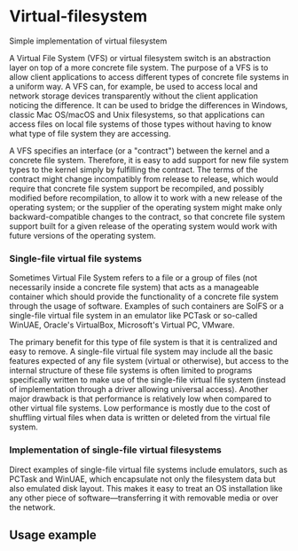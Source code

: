 # Virtual-filesystem
Simple implementation of virtual filesystem

  A Virtual File System (VFS) or virtual filesystem switch is an abstraction layer on top of a more concrete file system. The purpose of a VFS is to allow client applications to access different types of concrete file systems in a uniform way. A VFS can, for example, be used to access local and network storage devices transparently without the client application noticing the difference. It can be used to bridge the differences in Windows, classic Mac OS/macOS and Unix filesystems, so that applications can access files on local file systems of those types without having to know what type of file system they are accessing.

  A VFS specifies an interface (or a "contract") between the kernel and a concrete file system. Therefore, it is easy to add support for new file system types to the kernel simply by fulfilling the contract. The terms of the contract might change incompatibly from release to release, which would require that concrete file system support be recompiled, and possibly modified before recompilation, to allow it to work with a new release of the operating system; or the supplier of the operating system might make only backward-compatible changes to the contract, so that concrete file system support built for a given release of the operating system would work with future versions of the operating system. 
  
### Single-file virtual file systems

Sometimes Virtual File System refers to a file or a group of files (not necessarily inside a concrete file system) that acts as a manageable container which should provide the functionality of a concrete file system through the usage of software. Examples of such containers are SolFS or a single-file virtual file system in an emulator like PCTask or so-called WinUAE, Oracle's VirtualBox, Microsoft's Virtual PC, VMware.

The primary benefit for this type of file system is that it is centralized and easy to remove. A single-file virtual file system may include all the basic features expected of any file system (virtual or otherwise), but access to the internal structure of these file systems is often limited to programs specifically written to make use of the single-file virtual file system (instead of implementation through a driver allowing universal access). Another major drawback is that performance is relatively low when compared to other virtual file systems. Low performance is mostly due to the cost of shuffling virtual files when data is written or deleted from the virtual file system. 

### Implementation of single-file virtual filesystems

Direct examples of single-file virtual file systems include emulators, such as PCTask and WinUAE, which encapsulate not only the filesystem data but also emulated disk layout. This makes it easy to treat an OS installation like any other piece of software—transferring it with removable media or over the network. 

## Usage example



















